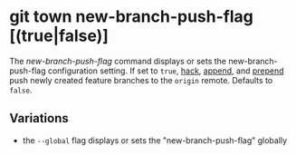 # git town new-branch-push-flag [(true|false)]

The _new-branch-push-flag_ command displays or sets the new-branch-push-flag
configuration setting. If set to `true`, [hack](hack.md), [append](append.md),
and [prepend](prepend.md) push newly created feature branches to the `origin`
remote. Defaults to `false`.

## Variations

- the `--global` flag displays or sets the "new-branch-push-flag" globally
